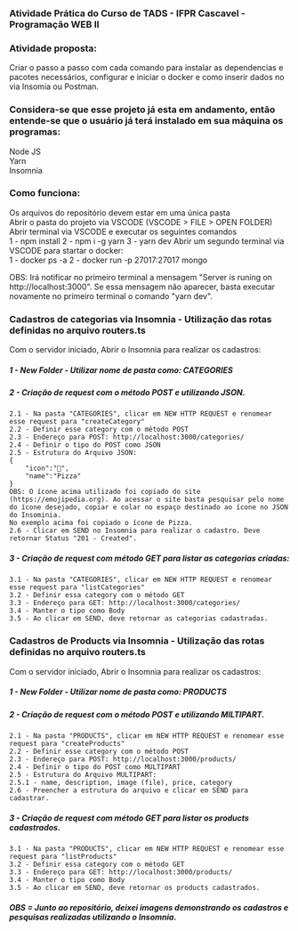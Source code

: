### Atividade Prática do Curso de TADS - IFPR Cascavel - Programação WEB II</br>

### Atividade proposta:</br>
Criar o passo a passo com cada comando para instalar as dependencias e pacotes necessários, configurar e iniciar o docker e como inserir dados no via Insomia ou Postman.</br>

### Considera-se que esse projeto já esta em andamento, então entende-se que o usuário já terá instalado em sua máquina os programas:</br>

Node JS</br>
Yarn</br>
Insomnia</br>

### Como funciona:</br>

Os arquivos do repositório devem estar em uma única pasta</br>
Abrir o pasta do projeto via VSCODE (VSCODE > FILE > OPEN FOLDER)</br>
Abrir terminal via VSCODE e executar os seguintes comandos</br>
	1 - npm install
	2 - npm i -g yarn
	3 - yarn dev
Abrir um segundo terminal via VSCODE para startar o docker:</br>
	1 - docker ps -a
	2 - docker run -p 27017:27017 mongo

OBS: Irá notificar no primeiro terminal a mensagem "Server is runing on http://localhost:3000". Se essa mensagem não aparecer, basta executar novamente no primeiro terminal o comando "yarn dev".

### Cadastros de categorias via Insomnia - Utilização das rotas definidas no arquivo routers.ts
Com o servidor iniciado, Abrir o Insomnia para realizar os cadastros:</br>
	
##### 1 - New Folder - Utilizar nome de pasta como: CATEGORIES

##### 2 - Criação de request com o método POST e utilizando JSON.
		
	2.1 - Na pasta "CATEGORIES", clicar em NEW HTTP REQUEST e renomear esse request para "createCategory"
	2.2 - Definir esse category com o método POST 
	2.3 - Endereço para POST: http://localhost:3000/categories/
	2.4 - Definir o tipo do POST como JSON
	2.5 - Estrutura do Arquivo JSON:
	{
		"icon":"🍕",
		"name":"Pizza"
	}
	OBS: O ícone acima utilizado foi copiado do site (https://emojipedia.org). Ao acessar o site basta pesquisar pelo nome do ícone desejado, copiar e colar no espaço destinado ao ícone no JSON do Insominia.
	No exemplo acima foi copiado o ícone de Pizza.
	2.6 - Clicar em SEND no Insomnia para realizar o cadastro. Deve retornar Status "201 - Created".

##### 3 - Criação de request com método GET para listar as categorias criadas:
	
	3.1 - Na pasta "CATEGORIES", clicar em NEW HTTP REQUEST e renomear esse request para "listCategories"
	3.2 - Definir essa category com o método GET
	3.3 - Endereço para GET: http://localhost:3000/categories/
	3.4 - Manter o tipo como Body
	3.5 - Ao clicar em SEND, deve retornar as categorias cadastradas.

### Cadastros de Products via Insomnia - Utilização das rotas definidas no arquivo routers.ts
Com o servidor iniciado, Abrir o Insomnia para realizar os cadastros:</br>
	
##### 1 - New Folder - Utilizar nome de pasta como: PRODUCTS

##### 2 - Criação de request com o método POST e utilizando MILTIPART.
	
	2.1 - Na pasta "PRODUCTS", clicar em NEW HTTP REQUEST e renomear esse request para "createProducts"
	2.2 - Definir esse category com o método POST 
	2.3 - Endereço para POST: http://localhost:3000/products/
	2.4 - Definir o tipo do POST como MULTIPART
	2.5 - Estrutura do Arquivo MULTIPART:
	2.5.1 - name, description, image (file), price, category
	2.6 - Preencher a estrutura do arquivo e clicar em SEND para cadastrar.

##### 3 - Criação de request com método GET para listar os products cadastrados.

	3.1 - Na pasta "PRODUCTS", clicar em NEW HTTP REQUEST e renomear esse request para "listProducts"
	3.2 - Definir essa category com o método GET 
	3.3 - Endereço para GET: http://localhost:3000/products/
	3.4 - Manter o tipo como Body
	3.5 - Ao clicar em SEND, deve retornar os products cadastrados.

##### OBS = Junto ao repositório, deixei imagens demonstrando os cadastros e pesquisas realizadas utilizando o Insomnia.
